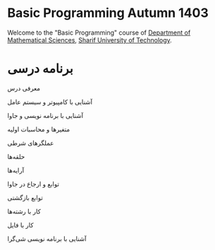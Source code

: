 # Basic Programming Autumn 1403
Welcome to the "Basic Programming" course of [Department of Mathematical Sciences](http://math.sharif.edu), [Sharif University of Technology](https://sharif.edu).

# برنامه درسی 
معرفی درس 

آشنایی با کامپیوتر و سیستم عامل

آشنایی با برنامه نویسی و جاوا

متغیرها و محاسبات اولیه

عملگرهای شرطی

حلقه‌ها

آرایه‌ها

توابع و ارجاع در جاوا

توابع بازگشتی

کار با رشته‌ها

کار با فایل

آشنایی با برنامه نویسی شی‌گرا

